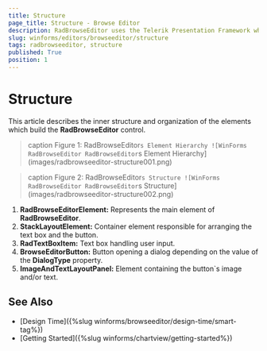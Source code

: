 ```yaml
---
title: Structure
page_title: Structure - Browse Editor
description: RadBrowseEditor uses the Telerik Presentation Framework which enables rich experiences like advanced styling.
slug: winforms/editors/browseeditor/structure
tags: radbrowseeditor, structure
published: True
position: 1
---
```


# Structure

This article describes the inner structure and organization of the elements which build the __RadBrowseEditor__ control.

>caption Figure 1: RadBrowseEditor`s Element Hierarchy
![WinForms RadBrowseEditor RadBrowseEditor`s Element Hierarchy](images/radbrowseeditor-structure001.png)

>caption Figure 2: RadBrowseEditor`s Structure
![WinForms RadBrowseEditor RadBrowseEditor`s Structure](images/radbrowseeditor-structure002.png)

1. __RadBrowseEditorElement:__ Represents the main element of __RadBrowseEditor__.
1. __StackLayoutElement:__ Container element responsible for arranging the text box and the button.
1. __RadTextBoxItem:__ Text box handling user input.
1. __BrowseEditorButton:__ Button opening a dialog depending on the value of the __DialogType__ property.
1. __ImageAndTextLayoutPanel:__ Element containing the button`s image and/or text.

## See Also

* [Design Time]({%slug winforms/browseeditor/design-time/smart-tag%})
* [Getting Started]({%slug winforms/chartview/getting-started%})
